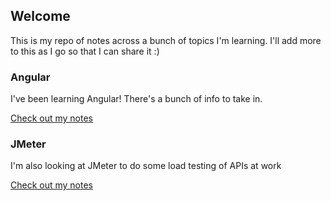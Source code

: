 ## Welcome

This is my repo of notes across a bunch of topics I'm learning. I'll add more to this as I go so that I can share it :)

### Angular

I've been learning Angular! There's a bunch of info to take in.

[Check out my notes](https://seanmccay.github.io/my-notes/angular/overview)

### JMeter

I'm also looking at JMeter to do some load testing of APIs at work

[Check out my notes](https://seanmccay.github.io/my-notes/jmeter/overview)
